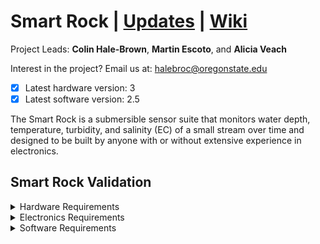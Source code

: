 # Smart Rock | [Updates](https://github.com/OPEnSLab-OSU/OPEnS-Lab-Home/wiki/smart-rock-updates) | [Wiki](https://github.com/OPEnSLab-OSU/OPEnS-Lab-Home/wiki/Smart-Rock)
Project Leads: **Colin Hale-Brown**, **Martin Escoto**, and **Alicia Veach**

Interest in the project? Email us at: halebroc@oregonstate.edu

- [x] Latest hardware version: 3
- [x] Latest software version: 2.5

The Smart Rock is a submersible sensor suite that monitors water depth, temperature, turbidity, and salinity (EC) of a small stream over time and designed to be built by anyone with or without extensive experience in electronics.

## Smart Rock Validation
 
<details><summary>Hardware Requirements</summary>

* Acrylic cap forms watertight seal with the union fitting.
* No lose components inside the Smart Rock.
* Sensors are robust enough to be deployed for one or more deployments.
* Electronics are accessible and easy to maintain.
* Materials used will not pollute or damage the environment. 
* Can withstand freezing temperatures.
* Have reliable mounting points for fixing the Smart Rock during testing and deployment.
</details>

<details><summary>Electronics Requirements</summary>

* EC Sensor is reporting consistent data.
* Turbidity sensor is reporting consistent data.
* MS5803 can sense pressure reliably
* MS5803 can sense temperature reliably  
* Battery life could last 4 months or more with default/ recommended settings.
* Sensor Data can be reliably be stored.
* All wires have unique connectors to make miss-wiring impossible.
</details>

<details><summary>Software Requirements</summary>

* Smart Rock can sleep for prolonged battery life.
* Set RTC through serial. 
* Records time along with data.
* With the use of the onboard switch, the Smart Rock has two modes.
* Settings for modes must be configurable.
* Code is robust enough to run without error for 3-6 months.
</details>

<!--

## Bill of Materials

<details><summary>Bill of Materials</summary>

This bill of materials in the complete bill of materials and what you will recieve in each kit. For info about the materials and assembly of the custom PCBs please visit the PCB folder and read the corresponding README.

Kits | Type
---- | ----
A | Fully Assembled
B | To be Assembled
C | In house parts only

**Mechanical**

Item Description | Notes | Quantity per 1 SR | Part Number | Dist. Website | In kits 
------ | ------ | ------ | ------- | ------ | ------ 
PVC Pipe (Quantity in inches) | 2.5" pipe | 4.125 | 5AFJ8 | [Grainger](https://www.grainger.com/product/GRAINGER-APPROVED-Pipe-5AFJ8?) | A,B
PVC Union Fitting | Only part of the fitting is used, cemented onto pipe | 1 | 457-025 | [SupplyHouse](https://www.supplyhouse.com/Spears-457-025-2-1-2-PVC-Sch-40-Socket-Union-w-Buna-N-O-ring) | A,B
PVC Cap Fitting | Cemented onto pipe | 1 | 447-025 | [SupplyHouse](https://www.supplyhouse.com/Spears-447-025-2-1-2-PVC-Schedule-40-Cap) | A,B
Acrylic_Faceplate | Laser cut from 1/4" extruded acrylic. | 1 | #### | [McMasterCarr](https://www.mcmaster.com/8560K357/) | A,B,C
Sled_Base | Laser cut from 1/8" extruded acrylic. | 1 | #### | [McMasterCarr](https://www.mcmaster.com/8589K43/) | A,B,C
Electronics_Mount | Laser cut from 1/8" extruded acrylic. | 1 | #### | [McMasterCarr](https://www.mcmaster.com/8589K43/) | A,B,C
Turbidity_Mount | Laser cut from 1/8" extruded acrylic. | 1 | #### | [McMasterCarr](https://www.mcmaster.com/8589K43/) | A,B,C
3" Velcro Cable Tie |  | 1 | 4330221319 | [Amazon](https://www.amazon.com/dp/B00QMMKY8I/) | A,B
Battery_Mount | 3D Printed | 1 | #### |  | A,B,C
Turbidity_Cover | 3D Printed | 1 | #### |  | A,B,C
Rail_Outside | 3D Printed | 1 | #### |  | A,B,C
Rail_Inside | 3D Printed | 1 | #### |  | A,B,C
8mm M3 Screw |  | 2 | 91292A112 | [McMasterCarr](https://www.mcmaster.com/91292a112) | A,B
10mm M3 Screw |  | 4 | 91292A113 | [McMasterCarr](https://www.mcmaster.com/91292A113/) | A,B
M3 Nut |  | 10 | 91828A211 | [McmasterCarr](https://www.mcmaster.com/91828A211/) | A,B

**Electrical**

Item Description | Notes | Quantity per 1 SR | Part Number | Dist. Website | In kits 
------ | ------ | ------ | ------- | ------ | ------ 
Feather M0 Basic Proto | Microcontroller | 1 | 2772 | [Adafruit](https://www.adafruit.com/product/2772) | A,B
Hypnos Board | Data logging, system power, real time clock. | 1 | #### |  | A,B,C
MicroSD Card with adapter | For storing data in Hypnos. | 1 | #### | [Amazon](https://www.amazon.com/SanDisk-Mobile-MicroSDHC-SDSDQM-B35A-Adapter/dp/B004ZIENBA/) | A,B
CR1220 Coin Cell | For keeping time when battery is removed. | 1 | 54ZU79 | [Grainger](https://www.grainger.com/product/GRAINGER-APPROVED-1220-54ZU79) | A,B
Battery Charger | Charge lipo battery cell | 1 | 1304 | [Adafruit](https://www.adafruit.com/product/1304) | A,B
Lithium Ion Battery | 3.7V 2200mAh | 1 | 1781 | [Adafruit](https://www.adafruit.com/product/1304) | A,B
3-pin JST Cable | 100mm long | 1 | 4336 | [Adafruit](https://www.adafruit.com/product/4336) | A,B
Short Male Header | For Hypnos and Feather Boards | 2 | 3002 | [Adafruit](https://www.adafruit.com/product/3002) | A,B
Short Female Header | For Hypnos and EC Breakout Boards | 2 | 2940 | [Adafruit](https://www.adafruit.com/product/2940) | A,B
OsmoPod | MS5803 and EC | 1 | #### |  | A,B,C
EC Breakout Board | Main Board | 1 | #### |  | A,B,C

**Assembly, Calibration, and Deployment**

Item Description | Notes | Quantity per 1 SR | Part Number | Dist. Website | In kits 
------ | ------ | ------ | ------- | ------ | ------ 
Lead-free Solder | 
Marine Epoxy | 
Super Glue |
Popsicle Stick |
30 mL Cups |
3 mL Pipette
DI Rinse Pouch |
10 μS/cm calibration pouch |
447 μS/cm calibration pouch |
1213 μS/cm calibration pouch |
Desicant Packets | 
</details>

## Assembly Guide

<details><summary>Enclosure Assembly</summary>

**Materials**

* PVC Enclosure *(Assuming it is fully assembled and cemented in place)*
* Rail_Outside

Additional Materials

* Super Glue

**Enclosure Assembly Procedure**

1. Remove the cap on the PVC enclosure

2. Apply super glue to the curved bottom of the Rail_Outside *(be careful not to apply it to the retaining clip)*

3. Align the front edge of the Rail_Outside with the front edge of the pipe and apply pressure until the super glue has set. *(Try and make it as straight as possible to make sliding the electronics as easy as possible.)*
</details>
<details><summary>Sled Assembly</summary>

**Materials**

* Rail_Inside
* Sled_Base
* Electronics_Mount
* Turbidity_Mount
* Battery_Mount
* 8mm M3 Screws (2x)
* 10mm M3 Screws (4x)
* M3 Nuts (10x)
* Turbidity Breakout Board
* EC Breakout Board
* 3-pin JST Cable *(Male to Male)*

Additional Materials

* Super Glue

**Sled Assembly Procedure**

1. Find the top and bottom of the sled *(Large cutout on the right)* and align the rail with its indicator on the bottom of the sled. 

2. Apply super glue to the top of the rail and using the indicator and bottom face apply pressure and hold the rail aligned until the glue is set.

1. To start assembling the sled, populate the Turbidity and EC Breakout Mounts with 10mm M3 screws and capture them with nuts.

2. Add the turbidity breakout board to the Turbidity_Mount and the EC breakout board to the Electronics_Mount on their stand-offs and capture them with another nut.

3. Matching the tabs and corresponding slots, attach the Electronics_Mount and the Battery_Mount together fitting the velcro into the provided channel.

3. Slip the Turbidity_Mount onto the Battery_Mount and slide back to connect onto the remaining tabs on the Electronics_Mount.

4. Drop the assembly onto the sled in the corresponding tabs and mount with the two 8mm M3 screws captured with nuts on the underside of the Sled_Base.

5. Plug-in the 3-pin JST cable to the EC Breakout Board and twist the cable to wind it once then plug the other end into the Turbidity Breakout Board. 
</details>

<details><summary>Component Assembly</summary>

<details><summary>End Cap Assembly</summary>

**Materials**

* Acrylic Faceplate
* Turbidity Sensor

Additional Materials

* 30mL cup
* popsicle stick
* Marine Epoxy
* Super glue
* Scissors
* Paper Towels

**End Cap Assembly Procedure**

1. Prep the Turbidity sensor by using the scissors to trim the two mounting holes off.

2. Cut the tip of the marine epoxy with the scissors - *be careful as it will ooze after opening*

3. Squeeze out 15 ml of marine epoxy into the 30 ml cup and mix thoroughly using a popsicle stick.

4. Apply marine epoxy around the edge of the turbidity sensor.

5. On the faceplate, apply super glue around the turbidity sensor's hole on the inside face where the turbidity sensor will contact the acrylic faceplate.

6. Insert the turbidity sensor into the hole. The black plastic peg should point directly at the slot on the faceplate.

7. Press the turbidity sensor into the hole, apply super glue to the end of each arm on the sensor and apply the sensor cover. Hold until the super glue sets. 

8. Use the popsicle stick to move or add epoxy to turbidity sensor to create a good seal on the inside of the faceplate.

8. On the outside of the acrylic plate, apply epoxy to the lip around the turbidity sensor cover. 

10. If needed, use the popsicle stick to move or apply more epoxy to the sensor cover.

11. Set somewhere safe to dry for at least 4 hours, overnight if possible.
</details>
</details>

## Test Procedures

<details><summary>Test for Leaks</summary>

1. Start by removing the sled if it is installed in the smart rock and preparing a tub or bucket of water.

2. Add silicone greese to the o-ring to help create a good seal.

2. Add the acrylic faceplate and seal union fitting with an empty smart rock. 

3. Completely submerge the Smart Rock in water and hold it there for 30 seconds.

4. Check for leaks by looking for, water pooling inside the Smart Rock. If there are none resubmerge for 3 to 5 minutes.

5. Check for water inside the Smart Rock, if none can be seen then check the o-ring is compressed. 

6. If all looks in order unscrew the union fitting and fell for water inside. If there is no water inside the smart rock it is not leaking.
</details>

<details><summary>Test EC Breakout Board</summary>


</details>
<details><summary>Test and Calibrate the Turbidity Sensor</summary>


</details>
<details><summary>Test and Calibrate the EC and MS5803 Sensors</summary>


</details>
<details><summary> </summary>


</details>

## Operation Guide

-->
